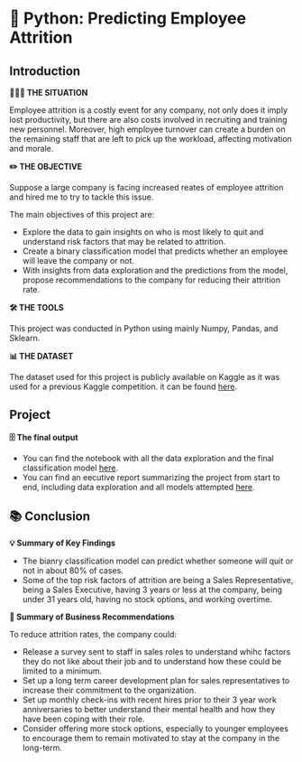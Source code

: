 # 💼 Python: Predicting Employee Attrition
	  
## Introduction
**👩🏻‍💼 THE SITUATION** 

Employee attrition is a costly event for any company, not only does it imply lost productivity, but there are also costs involved in recruiting and training new personnel. Moreover, high employee turnover can create a burden on the remaining staff that are left to pick up the workload, affecting motivation and morale.

**✏️ THE OBJECTIVE**

Suppose a large company is facing increased reates of employee attrition and hired me to try to tackle this issue. 

The main objectives of this project are:
- Explore the data to gain insights on who is most likely to quit and understand risk factors that may be related to attrition.
- Create a binary classification model that predicts whether an employee will leave the company or not. 
- With insights from data exploration and the predictions from the model, propose recommendations to the company for reducing their attrition rate.

**🛠 THE TOOLS**

This project was conducted in Python using mainly Numpy, Pandas, and Sklearn.

**📊 THE DATASET**

The dataset used for this project is publicly available on Kaggle as it was used for a previous Kaggle competition. it can be found [here](https://www.kaggle.com/competitions/playground-series-s3e3/data).
		
## Project
**🗄 The final output**
- You can find the notebook with all the data exploration and the final classification model [here](https://github.com/beatriz-fc-leitao/Predicting-Attrition-Python/blob/main/employee_attrition.ipynb).
- You can find an eecutive report summarizing the project from start to end, including data exploration and all models attempted [here](https://github.com/beatriz-fc-leitao/Predicting-Attrition-Python/blob/main/Predicting%20Employee%20Attrition.pdf).

## 📚 Conclusion
**💡 Summary of Key Findings**

- The bianry classification model can predict whether someone will quit or not in about 80% of cases. 
- Some of the top risk factors of attrition are being a Sales Representative, being a Sales Executive, having 3 years or less at the company, being under 31 years old, having no stock options, and working overtime.

**📝 Summary of Business Recommendations**

To reduce attrition rates, the company could:
- Release a survey sent to staff in sales roles to understand whihc factors they do not like about their job and to understand how these could be limited to a minimum.
- Set up a long term career development plan for sales representatives to increase their commitment to the organization.
- Set up monthly check-ins with recent hires prior to their 3 year work anniversaries to better understand their mental health and how they have been coping with their role.
- Consider offering more stock options, especially to younger employees to encourage them to remain motivated to stay at the company in the long-term. 
